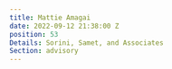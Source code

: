```yaml
---
title: Mattie Amagai
date: 2022-09-12 21:38:00 Z
position: 53
Details: Sorini, Samet, and Associates
Section: advisory
---
```


